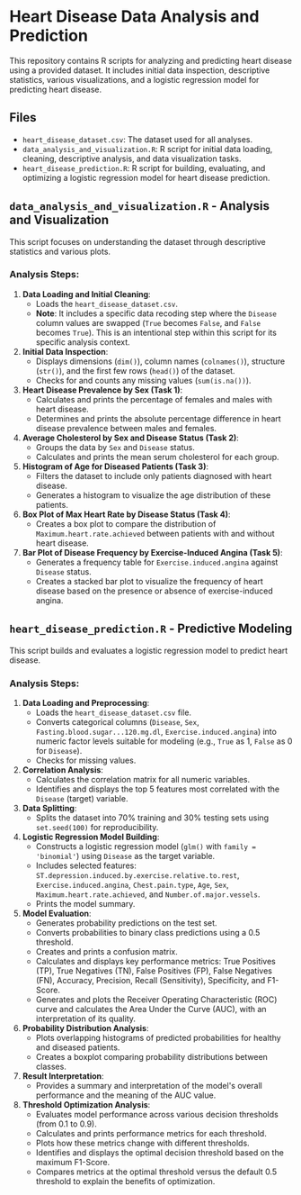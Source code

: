 # Heart Disease Data Analysis and Prediction

This repository contains R scripts for analyzing and predicting heart disease using a provided dataset. It includes initial data inspection, descriptive statistics, various visualizations, and a logistic regression model for predicting heart disease.

## Files

- `heart_disease_dataset.csv`: The dataset used for all analyses.
- `data_analysis_and_visualization.R`: R script for initial data loading, cleaning, descriptive analysis, and data visualization tasks.
- `heart_disease_prediction.R`: R script for building, evaluating, and optimizing a logistic regression model for heart disease prediction.

## `data_analysis_and_visualization.R` - Analysis and Visualization

This script focuses on understanding the dataset through descriptive statistics and various plots.

### Analysis Steps:

1.  **Data Loading and Initial Cleaning**:
    * Loads the `heart_disease_dataset.csv`.
    * **Note**: It includes a specific data recoding step where the `Disease` column values are swapped (`True` becomes `False`, and `False` becomes `True`). This is an intentional step within this script for its specific analysis context.
2.  **Initial Data Inspection**:
    * Displays dimensions (`dim()`), column names (`colnames()`), structure (`str()`), and the first few rows (`head()`) of the dataset.
    * Checks for and counts any missing values (`sum(is.na())`).
3.  **Heart Disease Prevalence by Sex (Task 1)**:
    * Calculates and prints the percentage of females and males with heart disease.
    * Determines and prints the absolute percentage difference in heart disease prevalence between males and females.
4.  **Average Cholesterol by Sex and Disease Status (Task 2)**:
    * Groups the data by `Sex` and `Disease` status.
    * Calculates and prints the mean serum cholesterol for each group.
5.  **Histogram of Age for Diseased Patients (Task 3)**:
    * Filters the dataset to include only patients diagnosed with heart disease.
    * Generates a histogram to visualize the age distribution of these patients.
6.  **Box Plot of Max Heart Rate by Disease Status (Task 4)**:
    * Creates a box plot to compare the distribution of `Maximum.heart.rate.achieved` between patients with and without heart disease.
7.  **Bar Plot of Disease Frequency by Exercise-Induced Angina (Task 5)**:
    * Generates a frequency table for `Exercise.induced.angina` against `Disease` status.
    * Creates a stacked bar plot to visualize the frequency of heart disease based on the presence or absence of exercise-induced angina.

## `heart_disease_prediction.R` - Predictive Modeling

This script builds and evaluates a logistic regression model to predict heart disease.

### Analysis Steps:

1.  **Data Loading and Preprocessing**:
    * Loads the `heart_disease_dataset.csv` file.
    * Converts categorical columns (`Disease`, `Sex`, `Fasting.blood.sugar...120.mg.dl`, `Exercise.induced.angina`) into numeric factor levels suitable for modeling (e.g., `True` as 1, `False` as 0 for `Disease`).
    * Checks for missing values.
2.  **Correlation Analysis**:
    * Calculates the correlation matrix for all numeric variables.
    * Identifies and displays the top 5 features most correlated with the `Disease` (target) variable.
3.  **Data Splitting**:
    * Splits the dataset into 70% training and 30% testing sets using `set.seed(100)` for reproducibility.
4.  **Logistic Regression Model Building**:
    * Constructs a logistic regression model (`glm()` with `family = 'binomial'`) using `Disease` as the target variable.
    * Includes selected features: `ST.depression.induced.by.exercise.relative.to.rest`, `Exercise.induced.angina`, `Chest.pain.type`, `Age`, `Sex`, `Maximum.heart.rate.achieved`, and `Number.of.major.vessels`.
    * Prints the model summary.
5.  **Model Evaluation**:
    * Generates probability predictions on the test set.
    * Converts probabilities to binary class predictions using a 0.5 threshold.
    * Creates and prints a confusion matrix.
    * Calculates and displays key performance metrics: True Positives (TP), True Negatives (TN), False Positives (FP), False Negatives (FN), Accuracy, Precision, Recall (Sensitivity), Specificity, and F1-Score.
    * Generates and plots the Receiver Operating Characteristic (ROC) curve and calculates the Area Under the Curve (AUC), with an interpretation of its quality.
6.  **Probability Distribution Analysis**:
    * Plots overlapping histograms of predicted probabilities for healthy and diseased patients.
    * Creates a boxplot comparing probability distributions between classes.
7.  **Result Interpretation**:
    * Provides a summary and interpretation of the model's overall performance and the meaning of the AUC value.
8.  **Threshold Optimization Analysis**:
    * Evaluates model performance across various decision thresholds (from 0.1 to 0.9).
    * Calculates and prints performance metrics for each threshold.
    * Plots how these metrics change with different thresholds.
    * Identifies and displays the optimal decision threshold based on the maximum F1-Score.
    * Compares metrics at the optimal threshold versus the default 0.5 threshold to explain the benefits of optimization.

